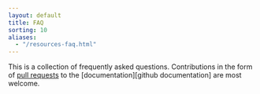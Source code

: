 ```yaml
---
layout: default
title: FAQ
sorting: 10
aliases:
  - "/resources-faq.html"
---
```


This is a collection of frequently asked questions. Contributions in the form of
[pull requests](https://help.github.com/articles/using-pull-requests/) to the
[documentation][github documentation] are most welcome.
